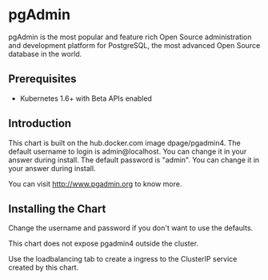 # pgAdmin

pgAdmin is the most popular and feature rich Open Source administration and development platform for PostgreSQL, the most advanced Open Source database in the world.
## Prerequisites

- Kubernetes 1.6+ with Beta APIs enabled

## Introduction

This chart is built on the hub.docker.com image dpage/pgadmin4.
The default username to login is admin@localhost. You can change it in your answer during install.
The default password is "admin". You can change it in your answer during install.

You can visit http://www.pgadmin.org to know more.


## Installing the Chart

Change the username and password if you don't want to use the defaults.

This chart does not expose pgadmin4 outside the cluster.

Use the loadbalancing tab to create a ingress to the ClusterIP service created by this chart.

